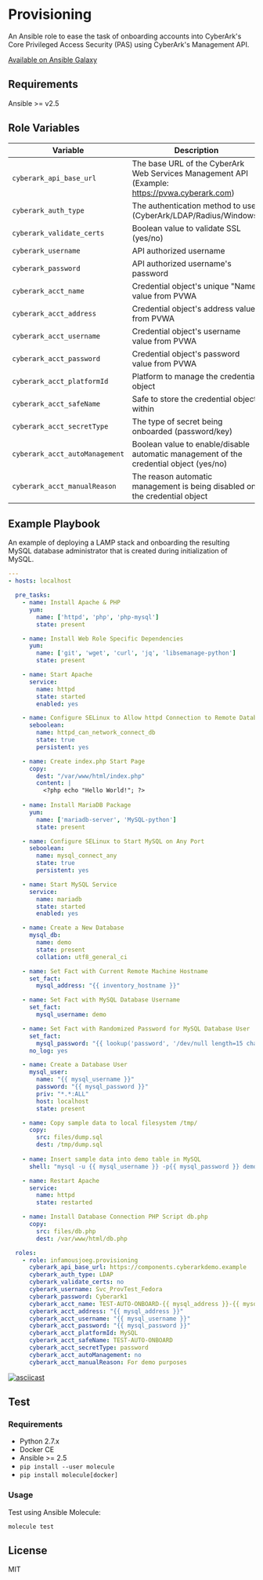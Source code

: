 # Provisioning

An Ansible role to ease the task of onboarding accounts into CyberArk's Core Privileged Access Security (PAS) using CyberArk's Management API.

[Available on Ansible Galaxy](https://galaxy.ansible.com/infamousjoeg/provisioning)

## Requirements

Ansible >= v2.5

## Role Variables

| Variable | Description | Required?
| --- | --- | --- |
| `cyberark_api_base_url` | The base URL of the CyberArk Web Services Management API (Example: https://pvwa.cyberark.com) | Yes
| `cyberark_auth_type` | The authentication method to use (CyberArk/LDAP/Radius/Windows) | Yes
| `cyberark_validate_certs` | Boolean value to validate SSL (yes/no) | No
| `cyberark_username` | API authorized username | Yes
| `cyberark_password` | API authorized username's password | Yes
| `cyberark_acct_name` | Credential object's unique "Name" value from PVWA | Yes
| `cyberark_acct_address` | Credential object's address value from PVWA | No
| `cyberark_acct_username` | Credential object's username value from PVWA | No
| `cyberark_acct_password` | Credential object's password value from PVWA | No
| `cyberark_acct_platformId` | Platform to manage the credential object | Yes
| `cyberark_acct_safeName` | Safe to store the credential object within | Yes
| `cyberark_acct_secretType` | The type of secret being onboarded (password/key) | Yes
| `cyberark_acct_autoManagement` | Boolean value to enable/disable automatic management of the credential object (yes/no) | No
| `cyberark_acct_manualReason` | The reason automatic management is being disabled on the credential object | No

## Example Playbook

An example of deploying a LAMP stack and onboarding the resulting MySQL database administrator that is created during initialization of MySQL. 

```yaml
---
- hosts: localhost

  pre_tasks:
    - name: Install Apache & PHP
      yum:
        name: ['httpd', 'php', 'php-mysql']
        state: present

    - name: Install Web Role Specific Dependencies
      yum:
        name: ['git', 'wget', 'curl', 'jq', 'libsemanage-python']
        state: present

    - name: Start Apache
      service:
        name: httpd
        state: started
        enabled: yes

    - name: Configure SELinux to Allow httpd Connection to Remote Database
      seboolean:
        name: httpd_can_network_connect_db
        state: true
        persistent: yes

    - name: Create index.php Start Page
      copy:
        dest: "/var/www/html/index.php"
        content: |
          <?php echo "Hello World!"; ?>
      
    - name: Install MariaDB Package
      yum:
        name: ['mariadb-server', 'MySQL-python']
        state: present

    - name: Configure SELinux to Start MySQL on Any Port 
      seboolean:
        name: mysql_connect_any
        state: true
        persistent: yes

    - name: Start MySQL Service
      service:
        name: mariadb
        state: started
        enabled: yes

    - name: Create a New Database
      mysql_db:
        name: demo
        state: present
        collation: utf8_general_ci

    - name: Set Fact with Current Remote Machine Hostname
      set_fact:
        mysql_address: "{{ inventory_hostname }}"

    - name: Set Fact with MySQL Database Username
      set_fact:
        mysql_username: demo

    - name: Set Fact with Randomized Password for MySQL Database User
      set_fact:
        mysql_password: "{{ lookup('password', '/dev/null length=15 chars=ascii_letters') }}"
      no_log: yes

    - name: Create a Database User
      mysql_user:
        name: "{{ mysql_username }}"
        password: "{{ mysql_password }}"
        priv: "*.*:ALL"
        host: localhost
        state: present

    - name: Copy sample data to local filesystem /tmp/
      copy:
        src: files/dump.sql
        dest: /tmp/dump.sql
    
    - name: Insert sample data into demo table in MySQL
      shell: "mysql -u {{ mysql_username }} -p{{ mysql_password }} demo < /tmp/dump.sql"

    - name: Restart Apache 
      service:
        name: httpd
        state: restarted

    - name: Install Database Connection PHP Script db.php
      copy:
        src: files/db.php
        dest: /var/www/html/db.php

  roles:
    - role: infamousjoeg.provisioning
      cyberark_api_base_url: https://components.cyberarkdemo.example
      cyberark_auth_type: LDAP
      cyberark_validate_certs: no
      cyberark_username: Svc_ProvTest_Fedora
      cyberark_password: Cyberark1
      cyberark_acct_name: TEST-AUTO-ONBOARD-{{ mysql_address }}-{{ mysql_username }}
      cyberark_acct_address: "{{ mysql_address }}"
      cyberark_acct_username: "{{ mysql_username }}"
      cyberark_acct_password: "{{ mysql_password }}"
      cyberark_acct_platformId: MySQL
      cyberark_acct_safeName: TEST-AUTO-ONBOARD
      cyberark_acct_secretType: password
      cyberark_acct_autoManagement: no
      cyberark_acct_manualReason: For demo purposes
```

[![asciicast](https://asciinema.org/a/245088.svg)](https://asciinema.org/a/245088)

## Test

### Requirements

* Python 2.7.x
* Docker CE
* Ansible >= 2.5
* `pip install --user molecule`
* `pip install molecule[docker]`

### Usage

Test using Ansible Molecule:

```
molecule test
```

## License

MIT

